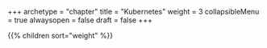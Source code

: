 +++
archetype = "chapter"
title = "Kubernetes"
weight = 3
collapsibleMenu = true
alwaysopen = false
draft = false
+++

{{% children sort="weight" %}}

